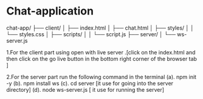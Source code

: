 # Chat-application
chat-app/
├── client/
│   ├── index.html
│   ├── chat.html
│   ├── styles/
│   │   └── styles.css
│   ├── scripts/
│   │   └── script.js
├── server/
│   └── ws-server.js

1.For the client part using  open with live server .[click on the index.html and then click on the go live button in the bottom right corner of the browser tab  ]

2.For the server part run the following command in the terminal 
(a). npm init -y
(b). npm install ws
(c). cd server  [it use for going into the server directory]
(d). node ws-server.js [ it use for running the server]
